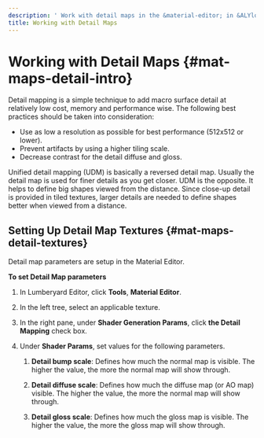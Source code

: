 ```yaml
---
description: ' Work with detail maps in the &material-editor; in &ALYlong;. '
title: Working with Detail Maps
---
```

# Working with Detail Maps {#mat-maps-detail-intro}

Detail mapping is a simple technique to add macro surface detail at relatively low cost, memory and performance wise\. The following best practices should be taken into consideration:
+ Use as low a resolution as possible for best performance \(512x512 or lower\)\. 
+ Prevent artifacts by using a higher tiling scale\. 
+ Decrease contrast for the detail diffuse and gloss\. 

Unified detail mapping \(UDM\) is basically a reversed detail map\. Usually the detail map is used for finer details as you get closer\. UDM is the opposite\. It helps to define big shapes viewed from the distance\. Since close\-up detail is provided in tiled textures, larger details are needed to define shapes better when viewed from a distance\.

## Setting Up Detail Map Textures {#mat-maps-detail-textures}

Detail map parameters are setup in the Material Editor\.

**To set Detail Map parameters**

1. In Lumberyard Editor, click **Tools**, **Material Editor**\.

1. In the left tree, select an applicable texture\.

1. In the right pane, under **Shader Generation Params**, click **the Detail Mapping** check box\.

1. Under **Shader Params**, set values for the following parameters\.

   1. **Detail bump scale**: Defines how much the normal map is visible\. The higher the value, the more the normal map will show through\.

   1. **Detail diffuse scale**: Defines how much the diffuse map \(or AO map\) visible\. The higher the value, the more the normal map will show through\.

   1. **Detail gloss scale**: Defines how much the gloss map is visible\. The higher the value, the more the gloss map will show through\.